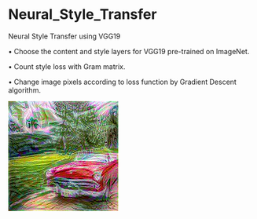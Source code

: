 # Neural_Style_Transfer
Neural Style Transfer using VGG19

• Choose the content and style layers for VGG19 pre-trained on ImageNet.

• Count style loss with Gram matrix.

• Change image pixels according to loss function by Gradient Descent algorithm.

![Alt text](Data/out.jpeg?raw=true "Result")
